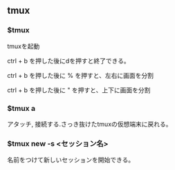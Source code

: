 ## tmux

### $tmux

tmuxを起動

ctrl + b を押した後にdを押すと終了できる。

ctrl + b を押した後に % を押すと、左右に画面を分割

ctrl + b を押した後に " を押すと、上下に画面を分割

### $tmux a

アタッチ, 接続する.さっき抜けたtmuxの仮想端末に戻れる。

### $tmux new -s <セッション名>

名前をつけて新しいセッションを開始できる。
